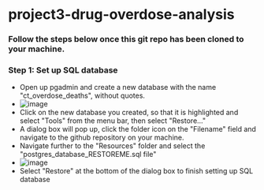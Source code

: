 # project3-drug-overdose-analysis
### Follow the steps below once this git repo has been cloned to your machine.

### Step 1: Set up SQL database
- Open up pgadmin and create a new database with the name "ct_overdose_deaths", without quotes.
- ![image](https://github.com/delonlawrence/project3-drug-overdose-analysis/assets/128104435/bcc460a7-c363-464f-b156-92637a921b3f)
- Click on the new database you created, so that it is highlighted and select "Tools" from the menu bar, then select "Restore..."
- A dialog box will pop up, click the folder icon on the "Filename" field and navigate to the github repository on your machine.
- Navigate further to the "Resources" folder and select the "postgres_database_RESTOREME.sql file"
- ![image](https://github.com/delonlawrence/project3-drug-overdose-analysis/assets/128104435/0409d7c2-3f9f-44ca-9b91-292a51be58a7)
- Select "Restore" at the bottom of the dialog box to finish setting up SQL database

